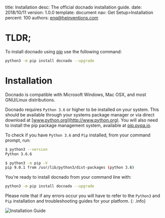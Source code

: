 title:      Installation
desc:       The official docnado installation guide.
date:       2018/10/11
version:    1.0.0
template:   document
nav:        Get Setup>Installation
percent:    100
authors:    enq@heinventions.com


# TLDR;

To install docnado using [pip](https://pip.pypa.io) use the following command:

```bash
python3 -m pip install docnado --upgrade
```

# Installation

Docnado is compatible with Microsoft Windows, Mac OSX, and most GNU/Linux distributions.

Docnado requires `Python 3.6` or higher to be installed on your system. This should be available through your systems package manager or via direct download at [www.python.org](http://www.python.org). You will also need to install the pip package management system, available at [pip.pypa.io](https://pip.pypa.io).

To check if you have `Python 3.6` and `Pip` installed, from your command prompt, run:

```bash
$ python3 --version
Python 3.6.6

$ python3 -m pip -V
pip 9.0.1 from /usr/lib/python3/dist-packages (python 3.6)
```

You're ready to install docnado from your command line with:

```bash
python3 -m pip install docnado --upgrade
```

Please note that if any errors occur you will have to refer to the `Python3` and `Pip` installation and troubleshooting guides for your platform.
{: .info}

![Installation Guide](https://youtu.be/UQkIgTbbado)
